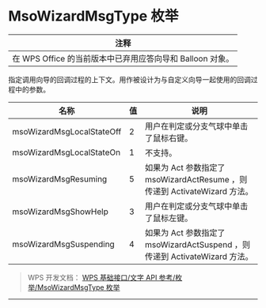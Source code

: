 # MsoWizardMsgType 枚举

| 注释                                                      |
|-----------------------------------------------------------|
| 在 WPS Office 的当前版本中已弃用应答向导和 Balloon 对象。 |

指定调用向导的回调过程的上下文。用作被设计为与自定义向导一起使用的回调过程中的参数。

| 名称                      | 值  | 说明                                                                       |
|---------------------------|-----|----------------------------------------------------------------------------|
| msoWizardMsgLocalStateOff | 2   | 用户在判定或分支气球中单击了鼠标右键。                                     |
| msoWizardMsgLocalStateOn  | 1   | 不支持。                                                                   |
| msoWizardMsgResuming      | 5   | 如果为 Act 参数指定了 msoWizardActResume ，则传递到 ActivateWizard 方法。  |
| msoWizardMsgShowHelp      | 3   | 用户在判定或分支气球中单击了鼠标左键。                                     |
| msoWizardMsgSuspending    | 4   | 如果为 Act 参数指定了 msoWizardActSuspend ，则传递到 ActivateWizard 方法。 |

> WPS 开发文档： [WPS 基础接口/文字 API 参考/枚举/MsoWizardMsgType 枚举](https://qn.cache.wpscdn.cn/encs/doc/office_v19/topics/WPS%20%E5%9F%BA%E7%A1%80%E6%8E%A5%E5%8F%A3/%E6%96%87%E5%AD%97%20API%20%E5%8F%82%E8%80%83/%E6%9E%9A%E4%B8%BE/MsoWizardMsgType%20%E6%9E%9A%E4%B8%BE.html)

------------------------------------------------------------------------
